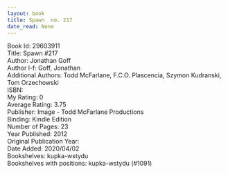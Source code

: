 ```yaml
---
layout: book
title: Spawn  no. 217
date_read: None
---
```


Book Id: 29603911<br />
Title: Spawn #217<br />
Author: Jonathan Goff<br />
Author l-f: Goff, Jonathan<br />
Additional Authors: Todd McFarlane, F.C.O. Plascencia, Szymon Kudranski, Tom Orzechowski<br />
ISBN: <br />
My Rating: 0<br />
Average Rating: 3.75<br />
Publisher: Image - Todd McFarlane Productions<br />
Binding: Kindle Edition<br />
Number of Pages: 23<br />
Year Published: 2012<br />
Original Publication Year: <br />
Date Added: 2020/04/02<br />
Bookshelves: kupka-wstydu<br />
Bookshelves with positions: kupka-wstydu (#1091)<br />

